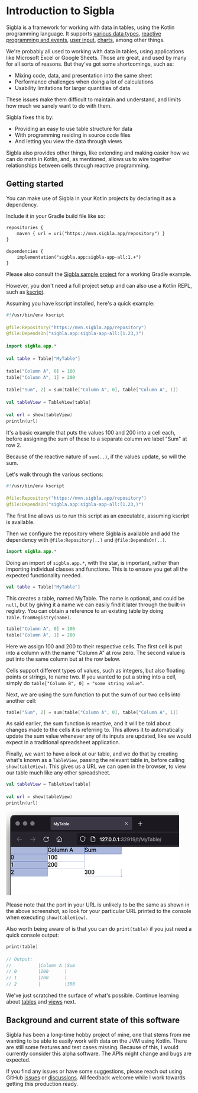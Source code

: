 # Introduction to Sigbla

Sigbla is a framework for working with data in tables, using the Kotlin programming language.
It supports [various data types](cells.md), [reactive programming and events](table_subscriptions.md),
[user input](widgets.md), [charts](charts.md), among other things.

We're probably all used to working with data in tables, using applications like Microsoft Excel or Google Sheets.
Those are great, and used by many for all sorts of reasons. But they've got some shortcomings, such as:

* Mixing code, data, and presentation into the same sheet
* Performance challenges when doing a lot of calculations
* Usability limitations for larger quantities of data

These issues make them difficult to maintain and understand, and limits how much we sanely want to do with them.

Sigbla fixes this by:

* Providing an easy to use table structure for data
* With programming residing in source code files
* And letting you view the data through views

Sigbla also provides other things, like extending and making easier how we can do math in Kotlin,
and, as mentioned, allows us to wire together relationships between cells through reactive programming.

## Getting started

You can make use of Sigbla in your Kotlin projects by declaring it as a dependency.

Include it in your Gradle build file like so:

```
repositories {
    maven { url = uri("https://mvn.sigbla.app/repository") }
}

dependencies {
    implementation("sigbla.app:sigbla-app-all:1.+")
}
```

Please also consult the [Sigbla sample project](https://github.com/sigbla/sigbla-sample) for a working Gradle example.

However, you don't need a full project setup and can also use a Kotlin REPL, such as [kscript](https://github.com/kscripting/kscript).

Assuming you have kscript installed, here's a quick example:

``` kotlin
#!/usr/bin/env kscript

@file:Repository("https://mvn.sigbla.app/repository")
@file:DependsOn("sigbla.app:sigbla-app-all:[1.23,)")

import sigbla.app.*

val table = Table["MyTable"]

table["Column A", 0] = 100
table["Column A", 1] = 200

table["Sum", 2] = sum(table["Column A", 0], table["Column A", 1])

val tableView = TableView[table]

val url = show(tableView)
println(url)
```

It's a basic example that puts the values 100 and 200 into a cell each, before assigning the sum of these to a separate
column we label "Sum" at row 2.

Because of the reactive nature of `sum(..)`, if the values update, so will the sum.

Let's walk through the various sections:

``` kotlin
#!/usr/bin/env kscript

@file:Repository("https://mvn.sigbla.app/repository")
@file:DependsOn("sigbla.app:sigbla-app-all:[1.23,)")
```

The first line allows us to run this script as an executable, assuming kscript is available.

Then we configure the repository where Sigbla is available and add the dependency with
`@file:Repository(..)` and `@file:DependsOn(..)`.

``` kotlin
import sigbla.app.*
```

Doing an import of `sigbla.app.*`, with the star, is important, rather than importing individual classes and functions.
This is to ensure you get all the expected functionality needed.

``` kotlin
val table = Table["MyTable"]
```

This creates a table, named MyTable. The name is optional, and could be `null`, but by giving it a name we can easily
find it later through the built-in registry. You can obtain a reference to an existing table by doing `Table.fromRegistry(name)`.

``` kotlin
table["Column A", 0] = 100
table["Column A", 1] = 200
```

Here we assign 100 and 200 to their respective cells. The first cell is put into a column with the name "Column A" at
row zero. The second value is put into the same column but at the row below.

Cells support different types of values, such as integers, but also floating points or strings, to name two. If you
wanted to put a string into a cell, simply do `table["Column B", 0] = "some string value"`.

Next, we are using the sum function to put the sum of our two cells into another cell:

``` kotlin
table["Sum", 2] = sum(table["Column A", 0], table["Column A", 1])
```

As said earlier, the sum function is reactive, and it will be told about changes made to the cells it is referring to.
This allows it to automatically update the sum value whenever any of its inputs are updated, like we would expect in a
traditional spreadsheet application.

Finally, we want to have a look at our table, and we do that by creating what's known as a `TableView`, passing the
relevant table in, before calling `show(tableView)`. This gives us a URL we can open in the browser, to view our table
much like any other spreadsheet.

``` kotlin
val tableView = TableView[table]

val url = show(tableView)
println(url)
```

![Getting started example sheet](img/getting_started_example_1.png)

Please note that the port in your URL is unlikely to be the same as shown in the above screenshot, so look for
your particular URL printed to the console when executing `show(tableView)`.

Also worth being aware of is that you can do `print(table)` if you just need a quick console output:

``` kotlin
print(table)

// Output:
//          |Column A |Sum      
// 0        |100      |         
// 1        |200      |         
// 2        |         |300      
```


We've just scratched the surface of what's possible. Continue learning about [tables](tables.md) and [views](views.md) next.

## Background and current state of this software

Sigbla has been a long-time hobby project of mine, one that stems from me wanting to be able to easily work with data
on the JVM using Kotlin. There are still some features and test cases missing. Because of this, I would currently
consider this alpha software. The APIs might change and bugs are expected.

If you find any issues or have some suggestions, please reach out using GitHub [issues](https://github.com/sigbla/sigbla-app/issues)
or [discussions](https://github.com/sigbla/sigbla-app/discussions). All feedback welcome while I work towards getting
this production ready.